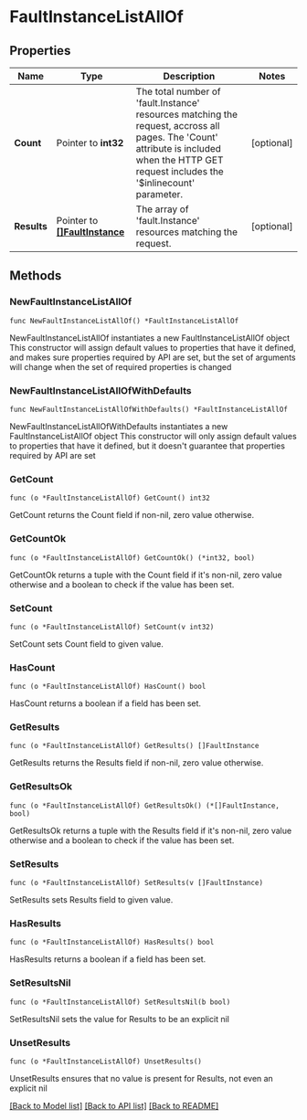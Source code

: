 # FaultInstanceListAllOf

## Properties

Name | Type | Description | Notes
------------ | ------------- | ------------- | -------------
**Count** | Pointer to **int32** | The total number of &#39;fault.Instance&#39; resources matching the request, accross all pages. The &#39;Count&#39; attribute is included when the HTTP GET request includes the &#39;$inlinecount&#39; parameter. | [optional] 
**Results** | Pointer to [**[]FaultInstance**](fault.Instance.md) | The array of &#39;fault.Instance&#39; resources matching the request. | [optional] 

## Methods

### NewFaultInstanceListAllOf

`func NewFaultInstanceListAllOf() *FaultInstanceListAllOf`

NewFaultInstanceListAllOf instantiates a new FaultInstanceListAllOf object
This constructor will assign default values to properties that have it defined,
and makes sure properties required by API are set, but the set of arguments
will change when the set of required properties is changed

### NewFaultInstanceListAllOfWithDefaults

`func NewFaultInstanceListAllOfWithDefaults() *FaultInstanceListAllOf`

NewFaultInstanceListAllOfWithDefaults instantiates a new FaultInstanceListAllOf object
This constructor will only assign default values to properties that have it defined,
but it doesn't guarantee that properties required by API are set

### GetCount

`func (o *FaultInstanceListAllOf) GetCount() int32`

GetCount returns the Count field if non-nil, zero value otherwise.

### GetCountOk

`func (o *FaultInstanceListAllOf) GetCountOk() (*int32, bool)`

GetCountOk returns a tuple with the Count field if it's non-nil, zero value otherwise
and a boolean to check if the value has been set.

### SetCount

`func (o *FaultInstanceListAllOf) SetCount(v int32)`

SetCount sets Count field to given value.

### HasCount

`func (o *FaultInstanceListAllOf) HasCount() bool`

HasCount returns a boolean if a field has been set.

### GetResults

`func (o *FaultInstanceListAllOf) GetResults() []FaultInstance`

GetResults returns the Results field if non-nil, zero value otherwise.

### GetResultsOk

`func (o *FaultInstanceListAllOf) GetResultsOk() (*[]FaultInstance, bool)`

GetResultsOk returns a tuple with the Results field if it's non-nil, zero value otherwise
and a boolean to check if the value has been set.

### SetResults

`func (o *FaultInstanceListAllOf) SetResults(v []FaultInstance)`

SetResults sets Results field to given value.

### HasResults

`func (o *FaultInstanceListAllOf) HasResults() bool`

HasResults returns a boolean if a field has been set.

### SetResultsNil

`func (o *FaultInstanceListAllOf) SetResultsNil(b bool)`

 SetResultsNil sets the value for Results to be an explicit nil

### UnsetResults
`func (o *FaultInstanceListAllOf) UnsetResults()`

UnsetResults ensures that no value is present for Results, not even an explicit nil

[[Back to Model list]](../README.md#documentation-for-models) [[Back to API list]](../README.md#documentation-for-api-endpoints) [[Back to README]](../README.md)


